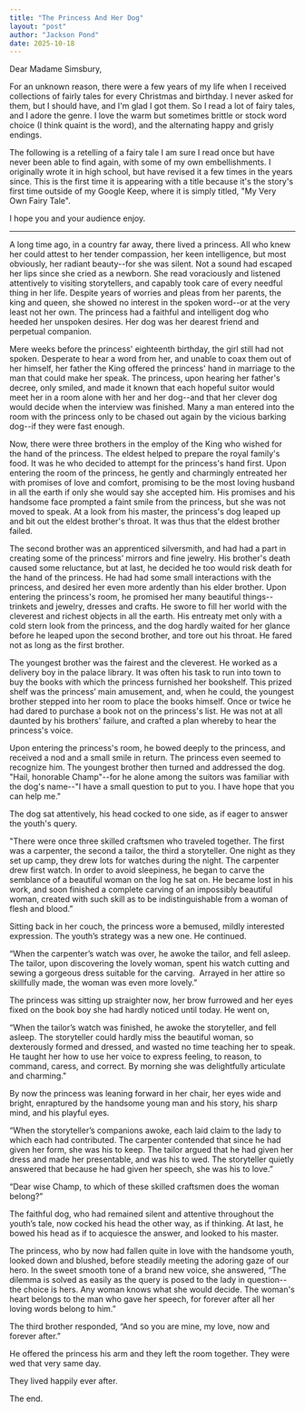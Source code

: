 ```yaml
---
title: "The Princess And Her Dog"
layout: "post"
author: "Jackson Pond"
date: 2025-10-18
---
```

Dear Madame Simsbury,

For an unknown reason, there were a few years of my life when I received collections of fairly tales for every Christmas and birthday. I never asked for them, but I should have, and I'm glad I got them. So I read a lot of fairy tales, and I adore the genre. I love the warm but sometimes brittle or stock word choice (I think quaint is the word), and the alternating happy and grisly endings.

The following is a retelling of a fairy tale I am sure I read once but have never been able to find again, with some of my own embellishments. I originally wrote it in high school, but have revised it a few times in the years since. This is the first time it is appearing with a title because it's the story's first time outside of my Google Keep, where it is simply titled, "My Very Own Fairy Tale".

I hope you and your audience enjoy.

---
A long time ago, in a country far away, there lived a princess. All who knew her could attest to her tender compassion, her keen intelligence, but most obviously, her radiant beauty--for she was silent. Not a sound had escaped her lips since she cried as a newborn. She read voraciously and listened attentively to visiting storytellers, and capably took care of every needful thing in her life. Despite years of worries and pleas from her parents, the king and queen, she showed no interest in the spoken word--or at the very least not her own. The princess had a faithful and intelligent dog who heeded her unspoken desires. Her dog was her dearest friend and perpetual companion.

Mere weeks before the princess' eighteenth birthday, the girl still had not spoken. Desperate to hear a word from her, and unable to coax them out of her himself, her father the King offered the princess' hand in marriage to the man that could make her speak. The princess, upon hearing her father's decree, only smiled, and made it known that each hopeful suitor would meet her in a room alone with her and her dog--and that her clever dog would decide when the interview was finished. Many a man entered into the room with the princess only to be chased out again by the vicious barking dog--if they were fast enough. 

Now, there were three brothers in the employ of the King who wished for the hand of the princess. The eldest helped to prepare the royal family's food. It was he who decided to attempt for the princess's hand first. Upon entering the room of the princess, he gently and charmingly entreated her with promises of love and comfort, promising to be the most loving husband in all the earth if only she would say she accepted him. His promises and his handsome face prompted a faint smile from the princess, but she was not moved to speak. At a look from his master, the princess's dog leaped up and bit out the eldest brother's throat. It was thus that the eldest brother failed. 

The second brother was an apprenticed silversmith, and had had a part in creating some of the princess’ mirrors and fine jewelry. His brother's death caused some reluctance, but at last, he decided he too would risk death for the hand of the princess. He had had some small interactions with the princess, and desired her even more ardently than his elder brother. Upon entering the princess's room, he promised her many beautiful things--trinkets and jewelry, dresses and crafts. He swore to fill her world with the cleverest and richest objects in all the earth. His entreaty met only with a cold stern look from the princess, and the dog hardly waited for her glance before he leaped upon the second brother, and tore out his throat. He fared not as long as the first brother.

The youngest brother was the fairest and the cleverest. He worked as a delivery boy in the palace library. It was often his task to run into town to buy the books with which the princess furnished her bookshelf. This prized shelf was the princess’ main amusement, and, when he could, the youngest brother stepped into her room to place the books himself. Once or twice he had dared to purchase a book not on the princess's list. He was not at all daunted by his brothers' failure, and crafted a plan whereby to hear the princess's voice.

Upon entering the princess's room, he bowed deeply to the princess, and received a nod and a small smile in return. The princess even seemed to recognize him. The youngest brother then turned and addressed the dog. "Hail, honorable Champ"--for he alone among the suitors was familiar with the dog's name--"I have a small question to put to you. I have hope that you can help me."

The dog sat attentively, his head cocked to one side, as if eager to answer the youth's query.

"There were once three skilled craftsmen who traveled together. The first was a carpenter, the second a tailor, the third a storyteller. One night as they set up camp, they drew lots for watches during the night. The carpenter drew first watch. In order to avoid sleepiness, he began to carve the semblance of a beautiful woman on the log he sat on. He became lost in his work, and soon finished a complete carving of an impossibly beautiful woman, created with such skill as to be indistinguishable from a woman of flesh and blood.”

Sitting back in her couch, the princess wore a bemused, mildly interested expression. The youth’s strategy was a new one. He continued.

“When the carpenter’s watch was over, he awoke the tailor, and fell asleep. The tailor, upon discovering the lovely woman, spent his watch cutting and sewing a gorgeous dress suitable for the carving.  Arrayed in her attire so skillfully made, the woman was even more lovely.”
  
The princess was sitting up straighter now, her brow furrowed and her eyes fixed on the book boy she had hardly noticed until today. He went on, 
  
“When the tailor’s watch was finished, he awoke the storyteller, and fell asleep. The storyteller could hardly miss the beautiful woman, so dexterously formed and dressed, and wasted no time teaching her to speak. He taught her how to use her voice to express feeling, to reason, to command, caress, and correct. By morning she was delightfully articulate and charming."

By now the princess was leaning forward in her chair, her eyes wide and bright, enraptured by the handsome young man and his story, his sharp mind, and his playful eyes.

“When the storyteller’s companions awoke, each laid claim to the lady to which each had contributed. The carpenter contended that since he had given her form, she was his to keep. The tailor argued that he had given her dress and made her presentable, and was his to wed. The storyteller quietly answered that because he had given her speech, she was his to love.”

“Dear wise Champ, to which of these skilled craftsmen does the woman belong?”

The faithful dog, who had remained silent and attentive throughout the youth’s tale, now cocked his head the other way, as if thinking. At last, he bowed his head as if to acquiesce the answer, and looked to his master.

The princess, who by now had fallen quite in love with the handsome youth, looked down and blushed, before steadily meeting the adoring gaze of our hero. In the sweet smooth tone of a brand new voice, she answered, “The dilemma is solved as easily as the query is posed to the lady in question--the choice is hers. Any woman knows what she would decide. The woman's heart belongs to the man who gave her speech, for forever after all her loving words belong to him.”

The third brother responded, “And so you are mine, my love, now and forever after.”

He offered the princess his arm and they left the room together. They were wed that very same day.

They lived happily ever after.

The end.